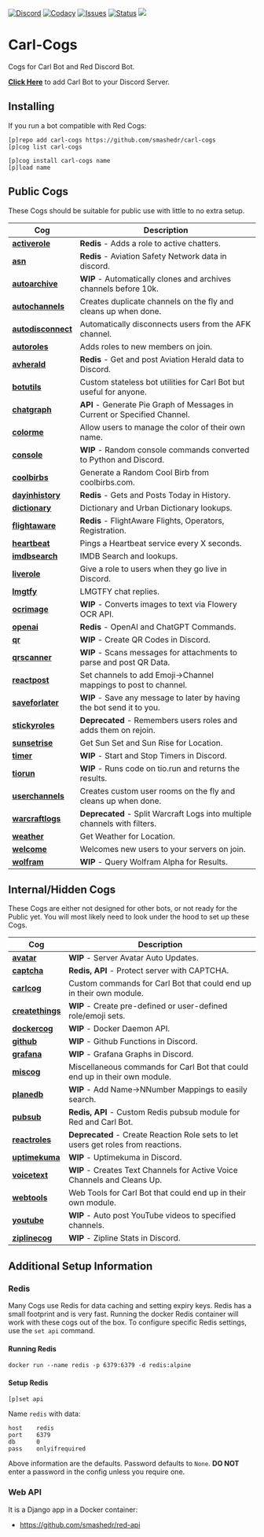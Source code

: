 [![Discord](https://img.shields.io/discord/899171661457293343?style=plastic&label=Discord&logo=discord&logoColor=white&color=7289da)](https://discord.gg/wXy6m2X8wY)
[![Codacy](https://img.shields.io/codacy/grade/439cde1e5a5b4c649beca9b27ec108aa?style=plastic&label=Codacy&logo=codacy)](https://app.codacy.com/gh/smashedr/carl-cogs/dashboard)
[![Issues](https://img.shields.io/github/issues-raw/smashedr/carl-cogs?style=plastic&label=Issues&logo=github&logoColor=white)](https://github.com/smashedr/carl-cogs/issues)
[![Status](https://uptime-nj.hosted-domains.com/api/badge/26/status?upColor=4fc523&style=plastic)](https://uptime-nj.hosted-domains.com/status/carl)
[![](https://repository-images.githubusercontent.com/422749366/a8e0e86a-fcdf-42f4-a5f8-63946c0cd272)](https://discord.com/oauth2/authorize?client_id=204384021352808450&scope=bot+applications.commands&permissions=8)
# Carl-Cogs

Cogs for Carl Bot and Red Discord Bot.

**[Click Here](https://discord.com/oauth2/authorize?client_id=204384021352808450&scope=bot+applications.commands&permissions=8)**
to add Carl Bot to your Discord Server.

## Installing

If you run a bot compatible with Red Cogs:

```text
[p]repo add carl-cogs https://github.com/smashedr/carl-cogs
[p]cog list carl-cogs

[p]cog install carl-cogs name
[p]load name
```

## Public Cogs

These Cogs should be suitable for public use with little to no extra setup.

| Cog                                  | Description                                                               |
|--------------------------------------|---------------------------------------------------------------------------|
| **[activerole](activerole)**         | **Redis** - Adds a role to active chatters.                               |
| **[asn](asn)**                       | **Redis** - Aviation Safety Network data in discord.                      |
| **[autoarchive](autoarchive)**       | **WIP** - Automatically clones and archives channels before 10k.          |
| **[autochannels](autochannels)**     | Creates duplicate channels on the fly and cleans up when done.            |
| **[autodisconnect](autodisconnect)** | Automatically disconnects users from the AFK channel.                     |
| **[autoroles](autoroles)**           | Adds roles to new members on join.                                        |
| **[avherald](avherald)**             | **Redis** - Get and post Aviation Herald data to Discord.                 |
| **[botutils](botutils)**             | Custom stateless bot utilities for Carl Bot but useful for anyone.        |
| **[chatgraph](chatgraph)**           | **API** - Generate Pie Graph of Messages in Current or Specified Channel. |
| **[colorme](colorme)**               | Allow users to manage the color of their own name.                        |
| **[console](console)**               | **WIP** - Random console commands converted to Python and Discord.        |
| **[coolbirbs](coolbirbs)**           | Generate a Random Cool Birb from coolbirbs.com.                           |
| **[dayinhistory](dayinhistory)**     | **Redis** - Gets and Posts Today in History.                              |
| **[dictionary](dictionary)**         | Dictionary and Urban Dictionary lookups.                                  |
| **[flightaware](flightaware)**       | **Redis** - FlightAware Flights, Operators, Registration.                 |
| **[heartbeat](heartbeat)**           | Pings a Heartbeat service every X seconds.                                |
| **[imdbsearch](imdbsearch)**         | IMDB Search and lookups.                                                  |
| **[liverole](liverole)**             | Give a role to users when they go live in Discord.                        |
| **[lmgtfy](lmgtfy)**                 | LMGTFY chat replies.                                                      |
| **[ocrimage](ocrimage)**             | **WIP** - Converts images to text via Flowery OCR API.                    |
| **[openai](openai)**                 | **Redis** - OpenAI and ChatGPT Commands.                                  |
| **[qr](qr)**                         | **WIP** - Create QR Codes in Discord.                                     |
| **[qrscanner](qrscanner)**           | **WIP** - Scans messages for attachments to parse and post QR Data.       |
| **[reactpost](reactpost)**           | Set channels to add Emoji->Channel mappings to post to channel.           |
| **[saveforlater](saveforlater)**     | **WIP** - Save any message to later by having the bot send it to you.     |
| **[stickyroles](stickyroles)**       | **Deprecated** - Remembers users roles and adds them on rejoin.           |
| **[sunsetrise](sunsetrise)**         | Get Sun Set and Sun Rise for Location.                                    |
| **[timer](timer)**                   | **WIP** - Start and Stop Timers in Discord.                               |
| **[tiorun](tiorun)**                 | **WIP** - Runs code on tio.run and returns the results.                   |
| **[userchannels](userchannels)**     | Creates custom user rooms on the fly and cleans up when done.             |
| **[warcraftlogs](warcraftlogs)**     | **Deprecated** - Split Warcraft Logs into multiple channels with filters. |
| **[weather](weather)**               | Get Weather for Location.                                                 |
| **[welcome](welcome)**               | Welcomes new users to your servers on join.                               |
| **[wolfram](wolfram)**               | **WIP** - Query Wolfram Alpha for Results.                                |

## Internal/Hidden Cogs

These Cogs are either not designed for other bots, or not ready for the Public yet.
You will most likely need to look under the hood to set up these Cogs.

| Cog                              | Description                                                                       |
|----------------------------------|-----------------------------------------------------------------------------------|
| **[avatar](avatar)**             | **WIP** - Server Avatar Auto Updates.                                             |
| **[captcha](captcha)**           | **Redis, API** - Protect server with CAPTCHA.                                     |
| **[carlcog](carlcog)**           | Custom commands for Carl Bot that could end up in their own module.               |
| **[createthings](createthings)** | **WIP** - Create pre-defined or user-defined role/emoji sets.                     |
| **[dockercog](dockercog)**       | **WIP** - Docker Daemon API.                                                      |
| **[github](github)**             | **WIP** - Github Functions in Discord.                                            |
| **[grafana](grafana)**           | **WIP** - Grafana Graphs in Discord.                                              |
| **[miscog](miscog)**             | Miscellaneous commands for Carl Bot that could end up in their own module.        |
| **[planedb](planedb)**           | **WIP** - Add Name->NNumber Mappings to easily search.                            |
| **[pubsub](pubsub)**             | **Redis, API** - Custom Redis pubsub module for Red and Carl Bot.                 |
| **[reactroles](reactroles)**     | **Deprecated** - Create Reaction Role sets to let users get roles from reactions. |
| **[uptimekuma](uptimekuma)**     | **WIP** - Uptimekuma in Discord.                                                  |
| **[voicetext](voicetext)**       | **WIP** - Creates Text Channels for Active Voice Channels and Cleans Up.          |
| **[webtools](webtools)**         | Web Tools for Carl Bot that could end up in their own module.                     |
| **[youtube](youtube)**           | **WIP** - Auto post YouTube videos to specified channels.                         |
| **[ziplinecog](ziplinecog)**     | **WIP** - Zipline Stats in Discord.                                               |

## Additional Setup Information

### Redis

Many Cogs use Redis for data caching and setting expiry keys.
Redis has a small footprint and is very fast.
Running the docker Redis container will work with these cogs out of the box.
To configure specific Redis settings, use the `set api` command.

#### Running Redis

```text
docker run --name redis -p 6379:6379 -d redis:alpine
```

#### Setup Redis

```text
[p]set api
```

Name `redis` with data:
```text
host    redis
port    6379
db      0
pass    onlyifrequired
```

Above information are the defaults. Password defaults to `None`.
**DO NOT** enter a password in the config unless you require one.

### Web API

It is a Django app in a Docker container:

*   https://github.com/smashedr/red-api

